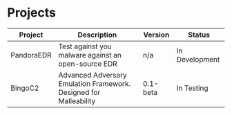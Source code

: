 # Projects
| Project | Description | Version | Status |
| --- | --- | --- | --- |
| PandoraEDR | Test against you malware against an open-source EDR | n/a | In Development |
| BingoC2 | Advanced Adversary Emulation Framework. Designed for Malleability | 0.1-beta | In Testing |
